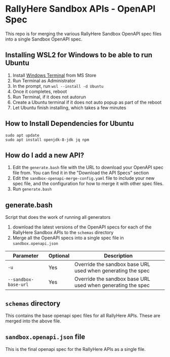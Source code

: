 # RallyHere Sandbox APIs - OpenAPI Spec

This repo is for merging the various RallyHere Sandbox OpenAPI spec files into a single Sandbox OpenAPI spec.

## Installing WSL2 for Windows to be able to run Ubuntu
1. Install [Windows Terminal](https://apps.microsoft.com/store/detail/windows-terminal/9N0DX20HK701?hl=en-us&gl=us&rtc=1) from MS Store
2. Run Terminal as Administrator
3. In the prompt, run `wsl --install -d Ubuntu`
4. Once it completes, reboot
5. Run Terminal, if it does not autorun
6. Create a Ubuntu terminal if it does not auto popup as part of the reboot
7. Let Ubuntu finish installing, which takes a few minutes

## How to Install Dependencies for Ubuntu
```
sudo apt update
sudo apt install openjdk-8-jdk jq npm
```

## How do I add a new API?
1. Edit the `generate.bash` file with the URL to download your OpenAPI spec file from.  You can find it in the "Download the API Specs" section
2. Edit the `sandbox-openapi-merge-config.yaml` file to include your new spec file, and the configuration for how to merge it with other spec files.
3. Run `generate.bash`

## generate.bash

Script that does the work of running all generators
1. download the latest versions of the OpenAPI specs for each of the RallyHere Sandbox APIs to the `schemas` directory
2. Merge all the OpenAPI specs into a single spec file in `sandbox.openapi.json`

| Parameter | Optional | Description |
| ---- | --- | --- |
| `-u` | Yes | Override the sandbox base URL used when generating the spec |
|  `--sandbox-base-url` | Yes | Override the sandbox base URL used when generating the spec |

## `schemas` directory

This contains the base openapi spec files for all RallyHere APIs.  These are merged into the above file.

## `sandbox.openapi.json` file

This is the final openapi spec for the RallyHere APIs as a single file.
